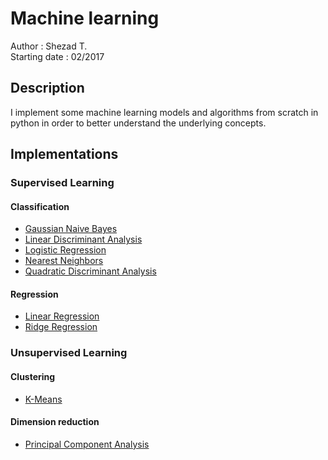 # Machine learning

Author : Shezad T.          
Starting date : 02/2017

## Description

I implement some machine learning models and algorithms from scratch in python
in order to better understand the underlying concepts.

## Implementations

### Supervised Learning

#### Classification

- [Gaussian Naive Bayes](src/supervised/gaussian_naive_bayes.py)
- [Linear Discriminant Analysis](src/supervised/linear_discriminant_analysis.py)
- [Logistic Regression](src/supervised/logistic_regression.py)
- [Nearest Neighbors](src/supervised/nearest_neighbors.py)
- [Quadratic Discriminant Analysis](src/supervised/quadratic_discriminant_analysis.py)

#### Regression

- [Linear Regression](src/supervised/linear_regression.py)
- [Ridge Regression](src/supervised/ridge_regression.py)

### Unsupervised Learning

#### Clustering

- [K-Means](src/unsupervised/k_means.py)

#### Dimension reduction

- [Principal Component Analysis](src/unsupervised/principal_component_analysis.py)
